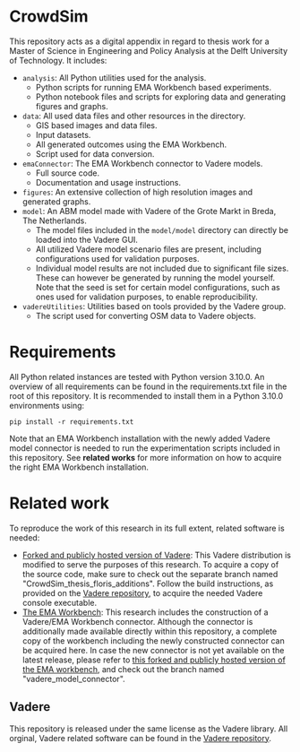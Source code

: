 # CrowdSim
This repository acts as a digital appendix in regard to thesis work for a Master of Science in Engineering and Policy Analysis at the Delft University of Technology. It includes:

- `analysis`: All Python utilities used for the analysis.
  - Python scripts for running EMA Workbench based experiments.
  - Python notebook files and scripts for exploring data and generating figures and graphs.
- `data`: All used data files and other resources in the  directory.
  - GIS based images and data files.
  - Input datasets.
  - All generated outcomes using the EMA Workbench.
  - Script used for data conversion.
- `emaConnector`: The EMA Workbench connector to Vadere models.
  - Full source code.
  - Documentation and usage instructions.
- `figures`: An extensive collection of high resolution images and generated graphs.
- `model`: An ABM model made with Vadere of the Grote Markt in Breda, The Netherlands. 
  - The model files included in the `model/model` directory can directly be loaded into the Vadere GUI.
  - All utilized Vadere model scenario files are present, including configurations used for validation purposes.
  - Individual model results are not included due to significant file sizes. These can however be generated by running the model yourself. Note that the seed is set for certain model configurations, such as ones used for validation purposes, to enable reproducibility.
- `vadereUtilities`: Utilities based on tools provided by the Vadere group.
  - The script used for converting OSM data to Vadere objects. 

# Requirements
All Python related instances are tested with Python version 3.10.0. An overview of all requirements can be found in the requirements.txt file in the root of this repository. It is recommended to install them in a Python 3.10.0 environments using:

`pip install -r requirements.txt`

Note that an EMA Workbench installation with the newly added Vadere model connector is needed to run the experimentation scripts included in this repository. See **related works** for more information on how to acquire the right EMA Workbench installation.

# Related work
To reproduce the work of this research in its full extent, related software is needed:

- [Forked and publicly hosted version of Vadere](https://github.com/floristevito/vadere): This Vadere distribution is modified to serve the purposes of this research. To acquire a copy of the source code, make sure to check out the separate branch named "CrowdSim_thesis_floris_additions". Follow the build instructions, as provided on the [Vadere repository](https://gitlab.lrz.de/vadere/vadere), to acquire the needed Vadere console executable.
- [The EMA Workbench](https://github.com/quaquel/EMAworkbench): This research includes the construction of a Vadere/EMA Workbench connector. Although the connector is additionally made available directly within this repository, a complete copy of the workbench including the newly constructed connector can be acquired here. In case the new connector is not yet available on the latest release, please refer to [this forked and publicly hosted version of the EMA workbench](https://github.com/floristevito/EMAworkbench), and check out the branch named "vadere_model_connector". 

## Vadere
This repository is released under the same license as the Vadere library. All orginal, Vadere related software can be found in the [Vadere repository](https://gitlab.lrz.de/vadere/vadere). 
